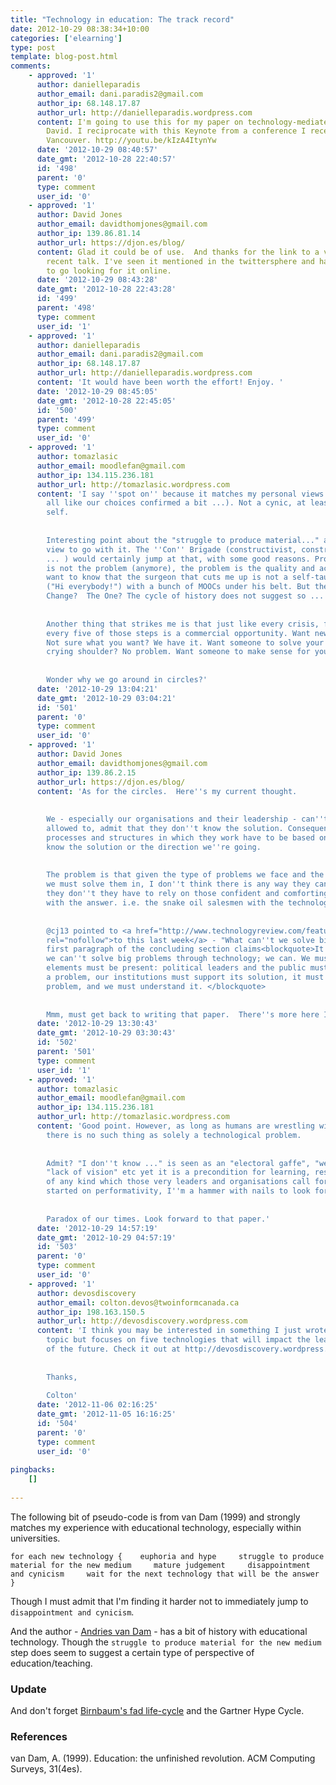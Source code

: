 ```yaml
---
title: "Technology in education: The track record"
date: 2012-10-29 08:38:34+10:00
categories: ['elearning']
type: post
template: blog-post.html
comments:
    - approved: '1'
      author: danielleparadis
      author_email: dani.paradis2@gmail.com
      author_ip: 68.148.17.87
      author_url: http://danielleparadis.wordpress.com
      content: I'm going to use this for my paper on technology-mediated learning. Thanks
        David. I reciprocate with this Keynote from a conference I recently attended in
        Vancouver. http://youtu.be/kIzA4ItynYw
      date: '2012-10-29 08:40:57'
      date_gmt: '2012-10-28 22:40:57'
      id: '498'
      parent: '0'
      type: comment
      user_id: '0'
    - approved: '1'
      author: David Jones
      author_email: davidthomjones@gmail.com
      author_ip: 139.86.81.14
      author_url: https://djon.es/blog/
      content: Glad it could be of use.  And thanks for the link to a video of Gardner's
        recent talk. I've seen it mentioned in the twittersphere and have been meaning
        to go looking for it online.
      date: '2012-10-29 08:43:28'
      date_gmt: '2012-10-28 22:43:28'
      id: '499'
      parent: '498'
      type: comment
      user_id: '1'
    - approved: '1'
      author: danielleparadis
      author_email: dani.paradis2@gmail.com
      author_ip: 68.148.17.87
      author_url: http://danielleparadis.wordpress.com
      content: 'It would have been worth the effort! Enjoy. '
      date: '2012-10-29 08:45:05'
      date_gmt: '2012-10-28 22:45:05'
      id: '500'
      parent: '499'
      type: comment
      user_id: '0'
    - approved: '1'
      author: tomazlasic
      author_email: moodlefan@gmail.com
      author_ip: 134.115.236.181
      author_url: http://tomazlasic.wordpress.com
      content: 'I say ''spot on'' because it matches my personal views (and don''t we
        all like our choices confirmed a bit ...). Not a cynic, at least to my deluded
        self.
    
    
        Interesting point about the "struggle to produce material..." and implied educational
        view to go with it. The ''Con'' Brigade (constructivist, constructionist, connectivist
        ... ) would certainly jump at that, with some good reasons. Producing the material
        is not the problem (anymore), the problem is the quality and accreditation. I
        want to know that the surgeon that cuts me up is not a self-taught Dr Nick Riviera
        ("Hi everybody!") with a bunch of MOOCs under his belt. But then - is this The
        Change?  The One? The cycle of history does not suggest so ...
    
    
        Another thing that strikes me is that just like every crisis, fear or novelty,
        every five of those steps is a commercial opportunity. Want new and shiny? There.
        Not sure what you want? We have it. Want someone to solve your problems and offer
        crying shoulder? No problem. Want someone to make sense for you? There you go.
    
    
        Wonder why we go around in circles?'
      date: '2012-10-29 13:04:21'
      date_gmt: '2012-10-29 03:04:21'
      id: '501'
      parent: '0'
      type: comment
      user_id: '0'
    - approved: '1'
      author: David Jones
      author_email: davidthomjones@gmail.com
      author_ip: 139.86.2.15
      author_url: https://djon.es/blog/
      content: 'As for the circles.  Here''s my current thought.
    
    
        We - especially our organisations and their leadership - can''t, or perhaps aren''t
        allowed to, admit that they don''t know the solution. Consequently the organisational
        processes and structures in which they work have to be based on that assumption.  We
        know the solution or the direction we''re going.
    
    
        The problem is that given the type of problems we face and the type of context
        we must solve them in, I don''t think there is any way they can know the solution.  Since
        they don''t they have to rely on those confident and comforting folk who come
        with the answer. i.e. the snake oil salesmen with the technology to sell.
    
    
        @cj13 pointed to <a href="http://www.technologyreview.com/featuredstory/429690/why-we-cant-solve-big-problems/"
        rel="nofollow">to this last week</a> - "What can''t we solve big problems?". The
        first paragraph of the concluding section claims<blockquote>It''s not true that
        we can''t solve big problems through technology; we can. We must. But all these
        elements must be present: political leaders and the public must care to solve
        a problem, our institutions must support its solution, it must really be a technological
        problem, and we must understand it. </blockquote>
    
    
        Mmm, must get back to writing that paper.  There''s more here I think.'
      date: '2012-10-29 13:30:43'
      date_gmt: '2012-10-29 03:30:43'
      id: '502'
      parent: '501'
      type: comment
      user_id: '1'
    - approved: '1'
      author: tomazlasic
      author_email: moodlefan@gmail.com
      author_ip: 134.115.236.181
      author_url: http://tomazlasic.wordpress.com
      content: 'Good point. However, as long as humans are wrestling with it, arguably
        there is no such thing as solely a technological problem.
    
    
        Admit? "I don''t know ..." is seen as an "electoral gaffe", "weak leadership",
        "lack of vision" etc yet it is a precondition for learning, research and solutions
        of any kind which those very leaders and organisations call for. Don''t get me
        started on performativity, I''m a hammer with nails to look for ;-)
    
    
        Paradox of our times. Look forward to that paper.'
      date: '2012-10-29 14:57:19'
      date_gmt: '2012-10-29 04:57:19'
      id: '503'
      parent: '0'
      type: comment
      user_id: '0'
    - approved: '1'
      author: devosdiscovery
      author_email: colton.devos@twoinformcanada.ca
      author_ip: 198.163.150.5
      author_url: http://devosdiscovery.wordpress.com
      content: 'I think you may be interested in something I just wrote about the this
        topic but focuses on five technologies that will impact the learning communities
        of the future. Check it out at http://devosdiscovery.wordpress.com/2012/10/30/2012-2040-which-5-technologies-will-shape-the-future/
    
    
        Thanks,
    
        Colton'
      date: '2012-11-06 02:16:25'
      date_gmt: '2012-11-05 16:16:25'
      id: '504'
      parent: '0'
      type: comment
      user_id: '0'
    
pingbacks:
    []
    
---
```

The following bit of pseudo-code is from van Dam (1999) and strongly matches my experience with educational technology, especially within universities.

`for each new technology {    euphoria and hype     struggle to produce material for the new medium     mature judgement     disappointment and cynicism     wait for the next technology that will be the answer }`

Though I must admit that I'm finding it harder not to immediately jump to `disappointment and cynicism`.

And the author - [Andries van Dam](http://en.wikipedia.org/wiki/Andries_van_Dam) - has a bit of history with educational technology. Though the `struggle to produce material for the new medium` step does seem to suggest a certain type of perspective of education/teaching.

### Update

And don't forget [Birnbaum's fad life-cycle](/blog2/2009/04/06/birnbaums-fad-cycle-in-higher-education/) and the Gartner Hype Cycle.

### References

van Dam, A. (1999). Education: the unfinished revolution. ACM Computing Surveys, 31(4es).